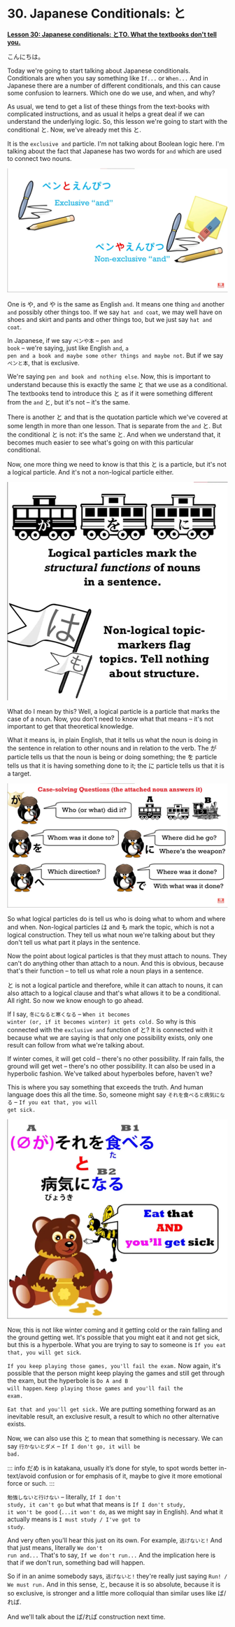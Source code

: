 # **30. Japanese Conditionals: と**

[**Lesson 30: Japanese conditionals: とTO. What the textbooks don't tell you.**](https://www.youtube.com/watch?v=IkolA524WC0&list=PLg9uYxuZf8x_A-vcqqyOFZu06WlhnypWj&index=32&pp=iAQB)

こんにちは。

Today we're going to start talking about Japanese conditionals. Conditionals are when you say something like <code>If...</code> or <code>When...</code> And in Japanese there are a number of different conditionals, and this can cause some confusion to learners. Which one do we use, and when, and why?

As usual, we tend to get a list of these things from the text-books with complicated instructions, and as usual it helps a great deal if we can understand the underlying logic. So, this lesson we're going to start with the conditional と. Now, we've already met this と.

It is the <code>exclusive and</code> particle. I'm not talking about Boolean logic here. I'm talking about the fact that Japanese has two words for <code>and</code> which are used to connect two nouns.

![](media/image405.webp)

One is や, and や is the same as English <code>and</code>. It means one thing <code>and</code> another <code>and</code> possibly other things too. If we say <code>hat and coat</code>, we may well have on shoes and skirt and pants and other things too, but we just say <code>hat and coat</code>.

In Japanese, if we say <code>ペンや本</code> – <code>pen and book</code> – we're saying, just like English <code>and</code>, <code>a pen and a book and maybe some other things and maybe not</code>. But if we say <code>ペンと本</code>, that is exclusive.

We're saying <code>pen and book and nothing else</code>. Now, this is important to understand because this is exactly the same と that we use as a conditional. The textbooks tend to introduce this と as if it were something different from the <code>and</code> と, but it's not – it's the same.

There is another と and that is the quotation particle which we've covered at some length in more than one lesson. That is separate from the <code>and</code> と. But the conditional と is not: it's the same と. And when we understand that, it becomes much easier to see what's going on with this particular conditional.

Now, one more thing we need to know is that this と is a particle, but it's not a logical particle. And it's not a non-logical particle either.

![](media/image878.webp)

What do I mean by this? Well, a logical particle is a particle that marks the case of a noun. Now, you don't need to know what that means – it's not important to get that theoretical knowledge.

What it means is, in plain English, that it tells us what the noun is doing in the sentence in relation to other nouns and in relation to the verb. The が particle tells us that the noun is being or doing something; the を particle tells us that it is having something done to it; the に particle tells us that it is a target.

![](media/image256.webp)

So what logical particles do is tell us who is doing what to whom and where and when. Non-logical particles は and も mark the topic, which is not a logical construction. They tell us what noun we're talking about but they don't tell us what part it plays in the sentence.

Now the point about logical particles is that they must attach to nouns. They can't do anything other than attach to a noun. And this is obvious, because that's their function – to tell us what role a noun plays in a sentence.

と is not a logical particle and therefore, while it can attach to nouns, it can also attach to a logical clause and that's what allows it to be a conditional. All right. So now we know enough to go ahead.

If I say, <code>冬になると寒くなる</code> – <code>When it becomes winter (or, if it becomes winter) it gets cold.</code> So why is this connected with the <code>exclusive and</code> function of と? It is connected with it because what we are saying is that only one possibility exists, only one result can follow from what we're talking about.

If winter comes, it will get cold – there's no other possibility. If rain falls, the ground will get wet – there's no other possibility. It can also be used in a hyperbolic fashion. We've talked about hyperboles before, haven't we?

This is where you say something that exceeds the truth. And human language does this all the time. So, someone might say <code>それを食べると病気になる</code> – <code>If you eat that, you will get sick.</code>

![](media/image762.webp)

Now, this is not like winter coming and it getting cold or the rain falling and the ground getting wet. It's possible that you might eat it and not get sick, but this is a hyperbole. What you are trying to say to someone is <code>If you eat that, you will get sick</code>.

<code>If you keep playing those games, you'll fail the exam.</code> Now again, it's possible that the person might keep playing the games and still get through the exam, but the hyperbole is <code>Do A and B will happen</code>. <code>Keep playing those games and you'll fail the exam.</code>

<code>Eat that and you'll get sick.</code> We are putting something forward as an inevitable result, an exclusive result, a result to which no other alternative exists.

Now, we can also use this と to mean that something is necessary. We can say <code>行かないとダメ</code> – <code>If I don't go, it will be bad.</code>

::: info
だめ is in katakana, usually it’s done for style, to spot words better in-text/avoid confusion or for emphasis of it, maybe to give it more emotional force or such.
:::

<code>勉強しないと行けない</code> – literally, <code>If I don't study, it can't go</code> but what that means is <code>If I don't study, it won't be good</code> (<code>...it won't do</code>, as we might say in English). And what it actually means is <code>I must study / I've got to study</code>.

And very often you'll hear this just on its own. For example, <code>逃げないと!</code> And that just means, literally <code>We don't run and...</code> That's to say, <code>If we don't run...</code> And the implication here is that if we don't run, something bad will happen.

So if in an anime somebody says, <code>逃げないと!</code> they're really just saying <code>Run! / We must run.</code> And in this sense, と, because it is so absolute, because it is so exclusive, is stronger and a little more colloquial than similar uses like ば/れば.

And we'll talk about the ば/れば construction next time.
